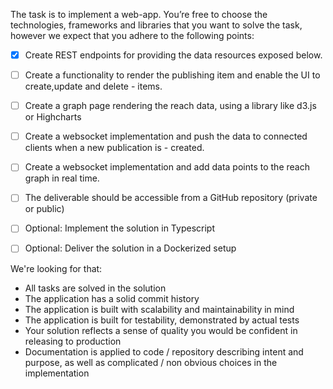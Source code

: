 The task is to implement a web-app. You’re free to choose the technologies, frameworks and libraries that you want to solve the task, however we expect that you adhere to the following points:

- [x] Create REST endpoints for providing the data resources exposed below.
- [ ] Create a functionality to render the publishing item and enable the UI to create,update and delete - items.
- [ ] Create a graph page rendering the reach data, using a library like d3.js or Highcharts
- [ ] Create a websocket implementation and push the data to connected clients when a new publication is - created.
- [ ] Create a websocket implementation and add data points to the reach graph in real time.
- [ ] The deliverable should be accessible from a GitHub repository (private or public)
- [ ] Optional: Implement the solution in Typescript
- [ ] Optional: Deliver the solution in a Dockerized setup


We're looking for that:
* All tasks are solved in the solution
* The application has a solid commit history
* The application is built with scalability and maintainability in mind
* The application is built for testability, demonstrated by actual tests
* Your solution reflects a sense of quality you would be confident in releasing to production
* Documentation is applied to code / repository describing intent and purpose, as well as complicated / non obvious choices in the implementation
